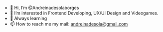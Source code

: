 - 👋 Hi, I’m @Andreinadesolaborges
- 👀 I’m interested in Frontend Developing, UX/UI Design and Videogames.
- 🌱 Always learning
- 📫 How to reach me my mail: andreinadesola@gmail.com



